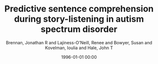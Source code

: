 ---
layout: post
title: Predictive sentence comprehension during story-listening in autism spectrum disorder

date: 1996-01-01 00:00
author: Brennan, Jonathan R and Lajiness-O'Neill, Renee and Bowyer, Susan and Kovelman, Ioulia and Hale, John T
tags: ["meg","parsing","surprisal"]
journal: Language Cognition and Neuroscience

link: https://doi.org/10.1080/23273798.2018.1560483

year: 2019
---
